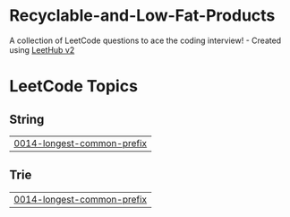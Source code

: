# Recyclable-and-Low-Fat-Products
A collection of LeetCode questions to ace the coding interview! - Created using [LeetHub v2](https://github.com/arunbhardwaj/LeetHub-2.0)

<!---LeetCode Topics Start-->
# LeetCode Topics
## String
|  |
| ------- |
| [0014-longest-common-prefix](https://github.com/YSayaovong/Recyclable-and-Low-Fat-Products/tree/master/0014-longest-common-prefix) |
## Trie
|  |
| ------- |
| [0014-longest-common-prefix](https://github.com/YSayaovong/Recyclable-and-Low-Fat-Products/tree/master/0014-longest-common-prefix) |
<!---LeetCode Topics End-->